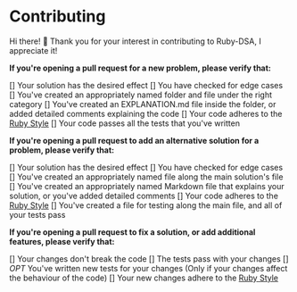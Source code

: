 # Contributing

Hi there! 👋 Thank you for your interest in contributing to Ruby-DSA, I appreciate it!

**If you're opening a pull request for a new problem, please verify that:**

[] Your solution has the desired effect
[] You have checked for edge cases
[] You've created an appropriately named folder and file under the right category
[] You've created an EXPLANATION.md file inside the folder, or added detailed comments explaining the code
[] Your code adheres to the [Ruby Style](https://rubystyle.guide/)
[] Your code passes all the tests that you've written

**If you're opening a pull request to add an alternative solution for a problem, please verify that:**

[] Your solution has the desired effect
[] You have checked for edge cases
[] You've created an appropriately named file along the main solution's file
[] You've created an appropriately named Markdown file that explains your solution, or you've added detailed comments
[] Your code adheres to the [Ruby Style](https://rubystyle.guide/)
[] You've created a file for testing along the main file, and all of your tests pass

**If you're opening a pull request to fix a solution, or add additional features, please verify that:**

[] Your changes don't break the code
[] The tests pass with your changes
[] *OPT* You've written new tests for your changes (Only if your changes affect the behaviour of the code)
[] Your new changes adhere to the [Ruby Style](https://rubystyle.guide/)

